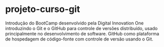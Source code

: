 # projeto-curso-git

Introdução do BootCamp desenvolvido pela Digital Innovation One introduzindo o Git e o GitHub para controle de versões distribuído, usado principalmente no desenvolvimento de software. 
GitHub como plataforma de hospedagem de código-fonte com controle de versão usando o Git.
